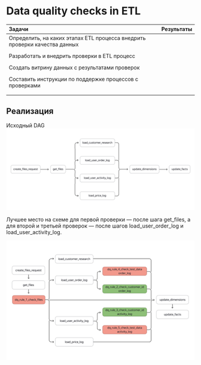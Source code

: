 # Data quality checks in ETL

| Задачи                   | Результаты |
| :-------------------- | :--------------------- |
| Определить, на каких этапах ETL процесса внедрить проверки качества данных <P><P> Разработать и внедрить проверки в ETL процесс <P><P> Создать витрину данных с результатами проверок <P><P> Составить инструкции по поддержке процессов с проверками |  |  

<!-- 
## **Цели проекта**  

- Определить, на каких этапах ETL процесса внедрить проверки качества данных
- Разработать и внедрить проверки в ETL процесс 
- Создать витрину данных с результатами проверок 
- Составить инструкции по поддержке процессов с проверками

## **Используемые технологии и инструменты**
AirFlow      
SQL  
PostgreSQL
pandas

## **Постановка задачи**

Требования проверок от постановщиков:

1. Все поступающие типы файлов должны быть названы по шаблону ddmmyyyy_tablename.csv. Такая проверка поможет убедиться в наличии нужных файлов. Она критичная — если каких-то файлов не окажется, загрузка должна остановиться.

2. Поле customer_id в таблицах user_order_log и user_activity_log не должно иметь значение NULL. Некритичная проверка — при наличии записей со значением NULL загрузка продолжится.

3. Число клиентов в файлах user_order_log и user_activity_log должно быть больше трёх. Ещё одна критичная проверка — при обнаружении в файлах трёх и менее клиентов загрузка остановится.
-->

## Реализация

Исходный DAG
![DAG To Add Checks.png](images/DAG_to_add_checks.png)


Лучшее место на схеме для первой проверки — после шага get_files, а для второй и третьей проверок — после шагов load_user_order_log и load_user_activity_log.

![DAG With Checks.png](images/DAG_With_Checks.png)






